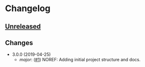 # Changelog

## [Unreleased]
[Unreleased]: https://github.com/virtru/saas-gateway/compare/master...HEAD

## Changes
* 3.0.0 (2019-04-25)
  * _major_: ([#1](https://github.com/virtru/tdf3-spec/pull/1))
    NOREF: Adding initial project structure and docs.

